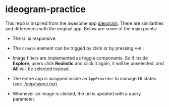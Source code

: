 # ideogram-practice

This repo is inspired from the awesome app [ideogram](https://ideogram.ai/).
There are similarities and differences with the original app. Below are some of the main
points:

- The UI is responsive.

- The `Create` element can be trigged by click or by pressing `⌘+K` .

- Image filters are implemented as toggle components. So if inside **Explore**,
  users click **Realistic** and click it again, it will be unselected, and **All** will be
  selected instead.

- The entire app is wrapped inside an `AppProvider` to manage UI states (see [./app/layout.tsx](./app/layout.tsx)).

- Whenever an image is clicked, the url is updated with a query parameter.
